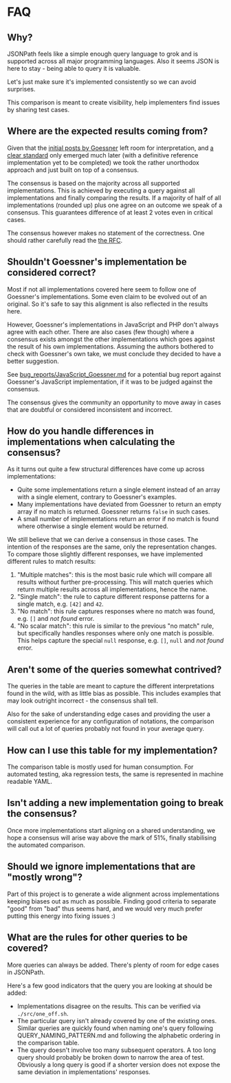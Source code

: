 # FAQ

## Why?

JSONPath feels like a simple enough query language to grok and is supported
across all major programming languages. Also it seems JSON is here to stay -
being able to query it is valuable.

Let's just make sure it's implemented consistently so we can avoid surprises.

This comparison is meant to create visibility, help implementers find issues
by sharing test cases.


## Where are the expected results coming from?

Given that the
[initial posts by Goessner](https://goessner.net/articles/JsonPath/) left room
for interpretation, and
[a clear standard](https://www.rfc-editor.org/rfc/rfc9535) only emerged much
later (with a definitive reference implementation yet to be completed) we
took the rather unorthodox approach and just built on top of a consensus.

The consensus is based on the majority across all supported implementations.
This is achieved by executing a query against all implementations and finally
comparing the results. If a majority of half of all implementations (rounded up)
plus one agree on an outcome we speak of a consensus. This guarantees difference
of at least 2 votes even in critical cases.

The consensus however makes no statement of the correctness. One should rather
carefully read the [the RFC](https://www.rfc-editor.org/rfc/rfc9535).


## Shouldn't Goessner's implementation be considered correct?

Most if not all implementations covered here seem to follow one of Goessner's
implementations. Some even claim to be evolved out of an original. So it's
safe to say this alignment is also reflected in the results here.

However, Goessner's implementations in JavaScript and PHP don't always agree
with each other. There are also cases (few though) where a consensus exists
amongst the other implementations which goes against the result of his own
implementations. Assuming the authors bothered to check with Goessner's own
take, we must conclude they decided to have a better suggestion.

See [bug_reports/JavaScript_Goessner.md](bug_reports/JavaScript_Goessner.md)
for a potential bug report against Goessner's JavaScript implementation, if it
was to be judged against the consensus.

The consensus gives the community an opportunity to move away in cases that are
doubtful or considered inconsistent and incorrect.


## How do you handle differences in implementations when calculating the consensus?

As it turns out quite a few structural differences have come up across
implementations:

- Quite some implementations return a single element instead of an array with a
  single element, contrary to Goessner's examples.
- Many implementations have deviated from Goessner to return an empty array
  if no match is returned. Goessner returns `false` in such cases.
- A small number of implementations return an error if no match is found where
  otherwise a single element would be returned.

We still believe that we can derive a consensus in those cases. The intention
of the responses are the same, only the representation changes. To compare those
slightly different responses, we have implemented different rules to match
results:

1. "Multiple matches": this is the most basic rule which will compare all
   results without further pre-processing. This will match queries which return
   multiple results across all implementations, hence the name.
2. "Single match": the rule to capture different response patterns for a single
   match, e.g. `[42]` and `42`.
3. "No match": this rule captures responses where no match was found, e.g.
   `[]` and *not found* error.
4. "No scalar match": this rule is similar to the previous "no match" rule, but
   specifically handles responses where only one match is possible. This helps
   capture the special `null` response, e.g. `[]`, `null` and *not found* error.


## Aren't some of the queries somewhat contrived?

The queries in the table are meant to capture the different interpretations
found in the wild, with as little bias as possible. This includes examples that
may look outright incorrect - the consensus shall tell.

Also for the sake of understanding edge cases and providing the user a
consistent experience for any configuration of notations, the comparison will
call out a lot of queries probably not found in your average query.


## How can I use this table for my implementation?

The comparison table is mostly used for human consumption. For automated
testing, aka regression tests, the same is represented in machine readable YAML.


## Isn't adding a new implementation going to break the consensus?

Once more implementations start aligning on a shared understanding, we hope
a consensus will arise way above the mark of 51%, finally stabilising the
automated comparison.


## Should we ignore implementations that are "mostly wrong"?

Part of this project is to generate a wide alignment across implementations
keeping biases out as much as possible. Finding good criteria to separate "good"
from "bad" thus seems hard, and we would very much prefer putting this energy
into fixing issues :)


## What are the rules for other queries to be covered?

More queries can always be added. There's plenty of room for edge cases in
JSONPath.

Here's a few good indicators that the query you are looking at should be added:

- Implementations disagree on the results. This can be verified via
  `./src/one_off.sh`.
- The particular query isn't already covered by one of the existing ones.
  Similar queries are quickly found when naming one's query following
  QUERY_NAMING_PATTERN.md and following the alphabetic ordering in the
  comparison table.
- The query doesn't involve too many subsequent operators. A too long query
  should probably be broken down to narrow the area of test. Obviously a long
  query is good if a shorter version does not expose the same deviation in
  implementations' responses.
